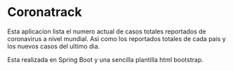 # Coronatrack
Esta aplicacion lista el numero actual de casos totales reportados de coronavirus a nivel mundial. Asi como los reportados totales de cada pais y los nuevos casos del ultimo dia.

Esta realizada en Spring Boot y una sencilla plantilla html bootstrap.
